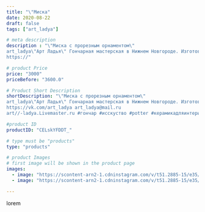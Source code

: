```yaml
---
title: "\"Миска"
date: 2020-08-22
draft: false
tags: ["art_ladya"]

# meta description
description : "\"Миска с прорезным орнаментом\" 
art_ladya\"Арт Ладья\" Гончарная мастерская в Нижнем Новгороде. Изготовление керамики и мастер//-классы по обучению. 
https://"

# product Price
price: "3000"
priceBefore: "3600.0"

# Product Short Description
shortDescription: "\"Миска с прорезным орнаментом\" 
art_ladya\"Арт Ладья\" Гончарная мастерская в Нижнем Новгороде. Изготовление керамики и мастер//-классы по обучению. 
https://vk.com/art_ladya art_ladya@mail.ru 
art//-ladya.Livemaster.ru #гончар #исскуство #potter #керамикадляинтерьера #керамикаручнаяработа #гончарнаямастерская #керамиканазаказ #handmade #посудаизглины #керамика #гончарнаяпосуда #эксклюзивнаякерамика #painter #dishes #decor #ceramicar #nntoday #claygoods #restaurant #earthenware #ceramic #design #bowl #dish #plate #ceramicart #berries #авторскаякерамика #европейскиетарелки #историческаяреконструкция"

#product ID
productID: "CELskYFDDT_"

# type must be "products"
type: "products"

# product Images
# first image will be shown in the product page
images:
  - image: "https://scontent-arn2-1.cdninstagram.com/v/t51.2885-15/e35/118211629_2262506027227876_389107187409050646_n.jpg?_nc_ht=scontent-arn2-1.cdninstagram.com&_nc_cat=104&_nc_ohc=OK0ps9Q-OcgAX8WT0NW&tp=1&oh=3b1167c9eefdce4f3f60d75850952e3a&oe=60614009&ig_cache_key=MjM4MTE5MjgzODI1NzU4ODI0OQ%3D%3D.2"
  - image: "https://scontent-arn2-1.cdninstagram.com/v/t51.2885-15/e35/118072515_227654721915379_551626727048111210_n.jpg?_nc_ht=scontent-arn2-1.cdninstagram.com&_nc_cat=107&_nc_ohc=g90LOmsPUjEAX_y5K1y&tp=1&oh=ccb0c3f19b98cffe6aad279040c4ccec&oe=60600117&ig_cache_key=MjM4MTE5MjgzODI3NDQzODU3OQ%3D%3D.2"

---
```

lorem

